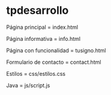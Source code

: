 # tpdesarrollo

Página principal = index.html

Página informativa = info.html

Página con funcionalidad = tusigno.html

Formulario de contacto = contact.html

Estilos = css/estilos.css

Java = js/script.js
